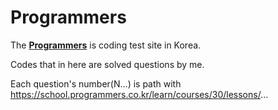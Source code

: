 # Programmers

The **[Programmers](https://programmers.co.kr/)** is coding test site in Korea.

Codes that in here are solved questions by me.

Each question's number(N...) is path with https://school.programmers.co.kr/learn/courses/30/lessons/...
